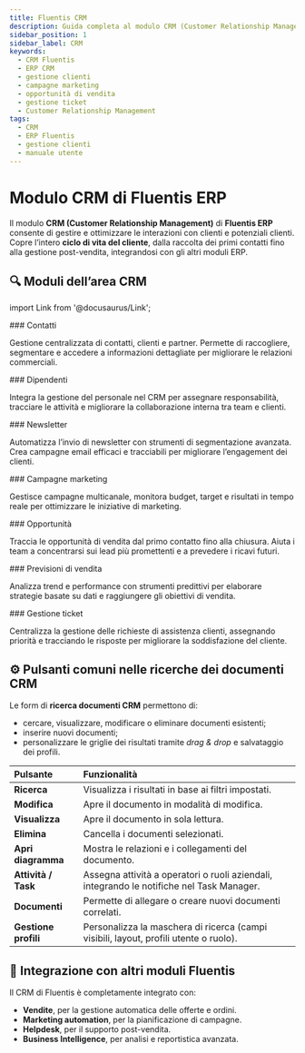 ```yaml
---
title: Fluentis CRM
description: Guida completa al modulo CRM (Customer Relationship Management) di Fluentis ERP.
sidebar_position: 1
sidebar_label: CRM
keywords:
  - CRM Fluentis
  - ERP CRM
  - gestione clienti
  - campagne marketing
  - opportunità di vendita
  - gestione ticket
  - Customer Relationship Management
tags:
  - CRM
  - ERP Fluentis
  - gestione clienti
  - manuale utente
---
```


# Modulo CRM di Fluentis ERP

Il modulo **CRM (Customer Relationship Management)** di **Fluentis ERP** consente di gestire e ottimizzare le interazioni con clienti e potenziali clienti.  
Copre l’intero **ciclo di vita del cliente**, dalla raccolta dei primi contatti fino alla gestione post-vendita, integrandosi con gli altri moduli ERP.

## 🔍 Moduli dell’area CRM

import Link from '@docusaurus/Link';

<div className="cardContainer">

<div className="card">
### <Link to="/docs/crm/home-crm/contacts/search-contacts">Contatti</Link>
<p>Gestione centralizzata di contatti, clienti e partner. Permette di raccogliere, segmentare e accedere a informazioni dettagliate per migliorare le relazioni commerciali.</p>
</div>

<div className="card">
### <Link to="/docs/crm/home-crm/employees">Dipendenti</Link>
<p>Integra la gestione del personale nel CRM per assegnare responsabilità, tracciare le attività e migliorare la collaborazione interna tra team e clienti.</p>
</div>
</div>

<div className="cardContainer">
<div className="card">
### <Link to="/docs/crm/budget-marketing-automation/newsletter/search-newsletter">Newsletter</Link>
<p>Automatizza l’invio di newsletter con strumenti di segmentazione avanzata. Crea campagne email efficaci e tracciabili per migliorare l’engagement dei clienti.</p>
</div>

<div className="card">
### <Link to="/docs/crm/campaign/campaign-search">Campagne marketing</Link>
<p>Gestisce campagne multicanale, monitora budget, target e risultati in tempo reale per ottimizzare le iniziative di marketing.</p>
</div>
</div>

<div className="cardContainer">
<div className="card">
### <Link to="/docs/crm/chance/search-chances">Opportunità</Link>
<p>Traccia le opportunità di vendita dal primo contatto fino alla chiusura. Aiuta i team a concentrarsi sui lead più promettenti e a prevedere i ricavi futuri.</p>
</div>

<div className="card">
### <Link to="/docs/crm/sales-forecast-crm/intro">Previsioni di vendita</Link>
<p>Analizza trend e performance con strumenti predittivi per elaborare strategie basate su dati e raggiungere gli obiettivi di vendita.</p>
</div>
</div>

<div className="cardContainer">
<div className="card">
### <Link to="/docs/crm/helpdesk/tickets">Gestione ticket</Link>
<p>Centralizza la gestione delle richieste di assistenza clienti, assegnando priorità e tracciando le risposte per migliorare la soddisfazione del cliente.</p>
</div>
</div>

## ⚙️ Pulsanti comuni nelle ricerche dei documenti CRM

Le form di **ricerca documenti CRM** permettono di:
- cercare, visualizzare, modificare o eliminare documenti esistenti;
- inserire nuovi documenti;
- personalizzare le griglie dei risultati tramite *drag & drop* e salvataggio dei profili.

| Pulsante | Funzionalità |
| :-- | :-- |
| **Ricerca** | Visualizza i risultati in base ai filtri impostati. |
| **Modifica** | Apre il documento in modalità di modifica. |
| **Visualizza** | Apre il documento in sola lettura. |
| **Elimina** | Cancella i documenti selezionati. |
| **Apri diagramma** | Mostra le relazioni e i collegamenti del documento. |
| **Attività / Task** | Assegna attività a operatori o ruoli aziendali, integrando le notifiche nel Task Manager. |
| **Documenti** | Permette di allegare o creare nuovi documenti correlati. |
| **Gestione profili** | Personalizza la maschera di ricerca (campi visibili, layout, profili utente o ruolo). |

## 🧩 Integrazione con altri moduli Fluentis

Il CRM di Fluentis è completamente integrato con:
- **Vendite**, per la gestione automatica delle offerte e ordini.
- **Marketing automation**, per la pianificazione di campagne.
- **Helpdesk**, per il supporto post-vendita.
- **Business Intelligence**, per analisi e reportistica avanzata.